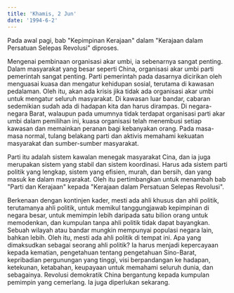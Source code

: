 ```yaml
---
title: 'Khamis, 2 Jun'
date: '1994-6-2'
---
```


Pada awal pagi, bab "Kepimpinan Kerajaan" dalam "Kerajaan dalam Persatuan Selepas Revolusi" diproses.

Mengenai pembinaan organisasi akar umbi, ia sebenarnya sangat penting. Dalam masyarakat yang besar seperti China, organisasi akar umbi parti pemerintah sangat penting. Parti pemerintah pada dasarnya dicirikan oleh menguasai kuasa dan mengatur kehidupan sosial, terutama di kawasan pedalaman. Oleh itu, akan ada krisis jika tidak ada organisasi akar umbi untuk mengatur seluruh masyarakat. Di kawasan luar bandar, cabaran sedemikian sudah ada di hadapan kita dan harus dirampas. Di negara-negara Barat, walaupun pada umumnya tidak terdapat organisasi parti akar umbi dalam pemilihan ini, kuasa organisasi telah menembusi setiap kawasan dan memainkan peranan bagi kebanyakan orang. Pada masa-masa normal, tulang belakang parti dan aktivis memahami kekuatan masyarakat dan sumber-sumber masyarakat.

Parti itu adalah sistem kawalan menegak masyarakat Cina, dan ia juga merupakan sistem yang stabil dan sistem koordinasi. Harus ada sistem parti politik yang lengkap, sistem yang efisien, murah, dan bersih, dan yang masuk ke dalam masyarakat. Oleh itu pertimbangkan untuk menambah bab "Parti dan Kerajaan" kepada "Kerajaan dalam Persatuan Selepas Revolusi".

Berkenaan dengan kontinjen kader, mesti ada ahli khusus dan ahli politik, terutamanya ahli politik, untuk memikul tanggungjawab kepimpinan di negara besar, untuk memimpin lebih daripada satu bilion orang untuk memodenkan, dan kumpulan tanpa ahli politik tidak dapat bayangkan. Sebuah wilayah atau bandar mungkin mempunyai populasi negara lain, bahkan lebih. Oleh itu, mesti ada ahli politik di tempat ini. Apa yang dimaksudkan sebagai seorang ahli politik? Ia harus menjadi kepercayaan kepada kematian, pengetahuan tentang pengetahuan Sino-Barat, kepribadian pergunungan yang tinggi, visi berpandangan ke hadapan, ketekunan, ketabahan, keupayaan untuk memahami seluruh dunia, dan sebagainya. Revolusi demokratik China bergantung kepada kumpulan pemimpin yang cemerlang. Ia juga diperlukan sekarang.

